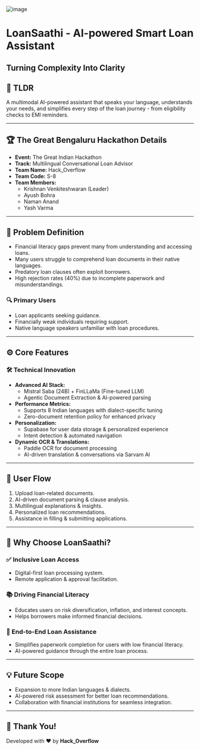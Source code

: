 ![image](https://github.com/user-attachments/assets/0cd6c2ef-4a21-4cb4-9634-44e75dd7e8b9)
# LoanSaathi - AI-powered Smart Loan Assistant

## Turning Complexity Into Clarity

## 🚀 TLDR
A multimodal AI-powered assistant that speaks your language, understands your needs, and simplifies every step of the loan journey - from eligibility checks to EMI reminders.

---
## 🏆 The Great Bengaluru Hackathon  Details
- **Event:** The Great Indian Hackathon
- **Track:** Multilingual Conversational Loan Advisor
- **Team Name:** Hack_Overflow
- **Team Code:** S-8
- **Team Members:**
  - Krishnan Venkiteshwaran (Leader)
  - Ayush Bohra
  - Naman Anand
  - Yash Varma

---

## 🎯 Problem Definition
- Financial literacy gaps prevent many from understanding and accessing loans.
- Many users struggle to comprehend loan documents in their native languages.
- Predatory loan clauses often exploit borrowers.
- High rejection rates (40%) due to incomplete paperwork and misunderstandings.

### 🔍 Primary Users
- Loan applicants seeking guidance.
- Financially weak individuals requiring support.
- Native language speakers unfamiliar with loan procedures.

---

## ⚙️ Core Features
### 🛠 Technical Innovation
- **Advanced AI Stack:**
  - Mistral Saba (24B) + FinLLaMa (Fine-tuned LLM)
  - Agentic Document Extraction & AI-powered parsing
- **Performance Metrics:**
  - Supports 8 Indian languages with dialect-specific tuning
  - Zero-document retention policy for enhanced privacy
- **Personalization:**
  - Supabase for user data storage & personalized experience
  - Intent detection & automated navigation
- **Dynamic OCR & Translations:**
  - Paddle OCR for document processing
  - AI-driven translation & conversations via Sarvam AI

---

## 🔄 User Flow
1. Upload loan-related documents.
2. AI-driven document parsing & clause analysis.
3. Multilingual explanations & insights.
4. Personalized loan recommendations.
5. Assistance in filling & submitting applications.

---

## 🌟 Why Choose LoanSaathi?
### ✅ Inclusive Loan Access
- Digital-first loan processing system.
- Remote application & approval facilitation.

### 📚 Driving Financial Literacy
- Educates users on risk diversification, inflation, and interest concepts.
- Helps borrowers make informed financial decisions.

### 🤝 End-to-End Loan Assistance
- Simplifies paperwork completion for users with low financial literacy.
- AI-powered guidance through the entire loan process.

---

## 💡 Future Scope
- Expansion to more Indian languages & dialects.
- AI-powered risk assessment for better loan recommendations.
- Collaboration with financial institutions for seamless integration.

---

## 🎉 Thank You!
Developed with ❤️ by **Hack_Overflow**
